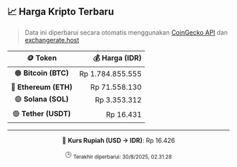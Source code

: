 

<!-- HARGA_KRIPTO -->
## 📈 Harga Kripto Terbaru

> Data ini diperbarui secara otomatis menggunakan [CoinGecko API](https://www.coingecko.com/) dan [exchangerate.host](https://exchangerate.host/)

<div align="center">

| 🪙 Token | 💰 Harga (IDR) |
|:------:|---------------:|
| 🟠 **Bitcoin (BTC)**   | Rp 1.784.855.555 |
| 🔵 **Ethereum (ETH)**  | Rp 71.558.130 |
| 🟣 **Solana (SOL)**    | Rp 3.353.312 |
| 🟢 **Tether (USDT)**   | Rp 16.431 |

---

💱 **Kurs Rupiah (USD → IDR)**: Rp 16.426

🕒 <sub>Terakhir diperbarui: 30/8/2025, 02.31.28</sub>

</div>
<!-- /HARGA_KRIPTO -->